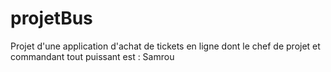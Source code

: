 # projetBus
Projet d'une application d'achat de tickets en ligne dont le chef de projet et commandant tout puissant est : Samrou
